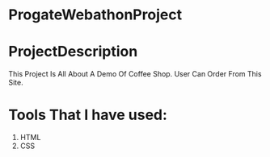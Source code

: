 # ProgateWebathonProject
# ProjectDescription
This Project Is All About A Demo Of Coffee Shop.
User Can Order From This Site.
# Tools That I have used:
1. HTML
2. CSS
